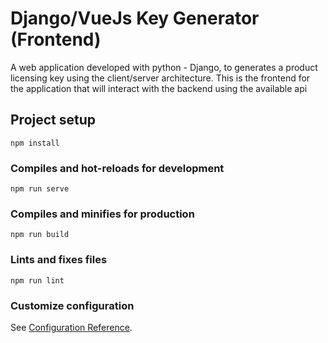 # Django/VueJs Key Generator (Frontend)
A web application developed with python - Django, to generates a product licensing key using the client/server architecture.
This is the frontend for the application that will interact with the backend using the available api

## Project setup
```
npm install
```

### Compiles and hot-reloads for development
```
npm run serve
```

### Compiles and minifies for production
```
npm run build
```

### Lints and fixes files
```
npm run lint
```

### Customize configuration
See [Configuration Reference](https://cli.vuejs.org/config/).
